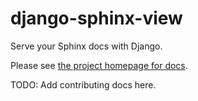 # django-sphinx-view

Serve your Sphinx docs with Django.

Please see [the project homepage for docs][homepage].

[homepage]: https://noumenal.es/django-sphinx-view/

TODO: Add contributing docs here. 
